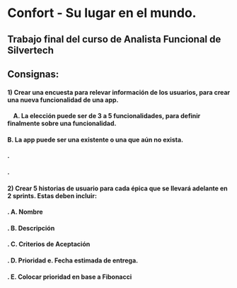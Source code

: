 # Confort - Su lugar en el mundo.
## Trabajo final del curso de Analista Funcional de Silvertech

## Consignas:
#### 1) Crear una encuesta para relevar información de los usuarios, para crear una nueva funcionalidad de una app. 
#### &nbsp;&nbsp;&nbsp;&nbsp;A. La elección puede ser de 3 a 5 funcionalidades, para definir finalmente sobre una funcionalidad. 
####          B. La app puede ser una existente o una que aún no exista. 
#### .                                       
#### .                                         
#### 2) Crear 5 historias de usuario para cada épica que se llevará adelante en 2 sprints. Estas deben incluir:
#### .       A. Nombre 
#### .       B. Descripción 
#### .       C. Criterios de Aceptación 
#### .       D. Prioridad e. Fecha estimada de entrega. 
#### .       E. Colocar prioridad en base a Fibonacci 


